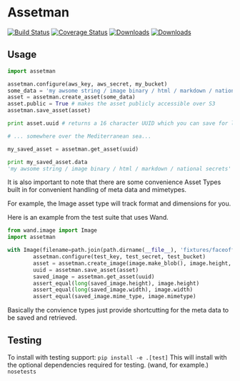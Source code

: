 # Assetman
[![Build Status](https://travis-ci.org/petermelias/assetman.png?branch=master)](https://travis-ci.org/petermelias/assetman) [![Coverage Status](https://coveralls.io/repos/petermelias/assetman/badge.png?branch=master)](https://coveralls.io/r/petermelias/assetman?branch=master) [![Downloads](https://pypip.in/d/assetman/badge.png)](https://crate.io/packages/assetman) [![Downloads](https://pypip.in/v/assetman/badge.png)](https://crate.io/packages/assetman)

## Usage
```python
import assetman

assetman.configure(aws_key, aws_secret, my_bucket)
some_data = 'my awsome string / image binary / html / markdown / national secrets'
asset = assetman.create_asset(some_data)
asset.public = True # makes the asset publicly accessible over S3
assetman.save_asset(asset)

print asset.uuid # returns a 16 character UUID which you can save for later

# ... somewhere over the Mediterranean sea...

my_saved_asset = assetman.get_asset(uuid)

print my_saved_asset.data
'my awsome string / image binary / html / markdown / national secrets'
```

It is also important to note that there are some convenience Asset Types built in for convenient handling
of meta data and mimetypes.

For example, the Image asset type will track format and dimensions for you.

Here is an example from the test suite that uses Wand.

```python
from wand.image import Image
import assetman

with Image(filename=path.join(path.dirname(__file__), 'fixtures/faceoff.jpg')) as image:
		assetman.configure(test_key, test_secret, test_bucket)
		asset = assetman.create_image(image.make_blob(), image.height, image.width, image.mimetype)
		uuid = assetman.save_asset(asset)
		saved_image = assetman.get_asset(uuid)
		assert_equal(long(saved_image.height), image.height)
		assert_equal(long(saved_image.width), image.width)
		assert_equal(saved_image.mime_type, image.mimetype)
```

Basically the convience types just provide shortcutting for the meta data to be saved and retrieved.

## Testing

To install with testing support: ``` pip install -e .[test] ```
This will install with the optional dependencies required for testing. (wand, for example.)
``` nosetests ```